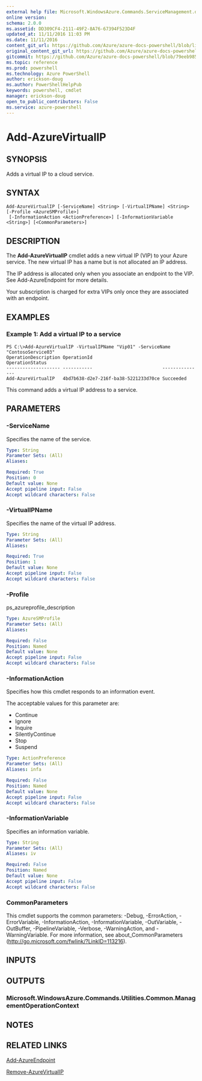 ```yaml
---
external help file: Microsoft.WindowsAzure.Commands.ServiceManagement.dll-Help.xml
online version: 
schema: 2.0.0
ms.assetid: DD309CF4-2111-49F2-8A76-67394F523D4F
updated_at: 11/11/2016 11:03 PM
ms.date: 11/11/2016
content_git_url: https://github.com/Azure/azure-docs-powershell/blob/live/azureps-cmdlets-docs/ServiceManagement/Azure.Service/v1.6.1/Add-AzureVirtualIP.md
original_content_git_url: https://github.com/Azure/azure-docs-powershell/blob/live/azureps-cmdlets-docs/ServiceManagement/Azure.Service/v1.6.1/Add-AzureVirtualIP.md
gitcommit: https://github.com/Azure/azure-docs-powershell/blob/79eeb985ea480979357fb4695832a0c3d29a48bf/azureps-cmdlets-docs/ServiceManagement/Azure.Service/v1.6.1/Add-AzureVirtualIP.md
ms.topic: reference
ms.prod: powershell
ms.technology: Azure PowerShell
author: erickson-doug
ms.author: PowerShellHelpPub
keywords: powershell, cmdlet
manager: erickson-doug
open_to_public_contributors: False
ms.service: azure-powershell
---
```


# Add-AzureVirtualIP

## SYNOPSIS
Adds a virtual IP to a cloud service.

## SYNTAX

```
Add-AzureVirtualIP [-ServiceName] <String> [-VirtualIPName] <String> [-Profile <AzureSMProfile>]
 [-InformationAction <ActionPreference>] [-InformationVariable <String>] [<CommonParameters>]
```

## DESCRIPTION
The **Add-AzureVirtualIP** cmdlet adds a new virtual IP (VIP) to your Azure service.
The new virtual IP has a name but is not allocated an IP address.

The IP address is allocated only when you associate an endpoint to the VIP.
See Add-AzureEndpoint for more details.

Your subscription is charged for extra VIPs only once they are associated with an endpoint.

## EXAMPLES

### Example 1: Add a virtual IP to a service
```
PS C:\>Add-AzureVirtualIP -VirtualIPName "Vip01" -ServiceName "ContosoService03"
OperationDescription OperationId                          OperationStatus
-------------------- -----------                          ---------------
Add-AzureVirtualIP   4bd7b638-d2e7-216f-ba38-5221233d70ce Succeeded
```

This command adds a virtual IP address to a service.

## PARAMETERS

### -ServiceName
Specifies the name of the service.

```yaml
Type: String
Parameter Sets: (All)
Aliases: 

Required: True
Position: 0
Default value: None
Accept pipeline input: False
Accept wildcard characters: False
```

### -VirtualIPName
Specifies the name of the virtual IP address.

```yaml
Type: String
Parameter Sets: (All)
Aliases: 

Required: True
Position: 1
Default value: None
Accept pipeline input: False
Accept wildcard characters: False
```

### -Profile
ps_azureprofile_description

```yaml
Type: AzureSMProfile
Parameter Sets: (All)
Aliases: 

Required: False
Position: Named
Default value: None
Accept pipeline input: False
Accept wildcard characters: False
```

### -InformationAction
Specifies how this cmdlet responds to an information event.

The acceptable values for this parameter are:

- Continue
- Ignore
- Inquire
- SilentlyContinue
- Stop
- Suspend

```yaml
Type: ActionPreference
Parameter Sets: (All)
Aliases: infa

Required: False
Position: Named
Default value: None
Accept pipeline input: False
Accept wildcard characters: False
```

### -InformationVariable
Specifies an information variable.

```yaml
Type: String
Parameter Sets: (All)
Aliases: iv

Required: False
Position: Named
Default value: None
Accept pipeline input: False
Accept wildcard characters: False
```

### CommonParameters
This cmdlet supports the common parameters: -Debug, -ErrorAction, -ErrorVariable, -InformationAction, -InformationVariable, -OutVariable, -OutBuffer, -PipelineVariable, -Verbose, -WarningAction, and -WarningVariable. For more information, see about_CommonParameters (http://go.microsoft.com/fwlink/?LinkID=113216).

## INPUTS

## OUTPUTS

### Microsoft.WindowsAzure.Commands.Utilities.Common.ManagementOperationContext

## NOTES

## RELATED LINKS

[Add-AzureEndpoint](xref:ServiceManagement/Azure.Service/v1.6.1/Add-AzureEndpoint.md)

[Remove-AzureVirtualIP](xref:ServiceManagement/Azure.Service/v1.6.1/Remove-AzureVirtualIP.md)


